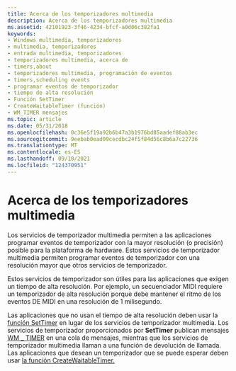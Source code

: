 ```yaml
---
title: Acerca de los temporizadores multimedia
description: Acerca de los temporizadores multimedia
ms.assetid: 42101923-3f46-4234-bfcf-a0d06c382fa1
keywords:
- Windows multimedia, temporizadores
- multimedia, temporizadores
- entrada multimedia, temporizadores
- temporizadores multimedia, acerca de
- timers,about
- temporizadores multimedia, programación de eventos
- timers,scheduling events
- programar eventos de temporizador
- tiempo de alta resolución
- Función SetTimer
- CreateWaitableTimer (función)
- WM_TIMER mensajes
ms.topic: article
ms.date: 05/31/2018
ms.openlocfilehash: 0c36e5f19a92b6b47a3b1976bd85aadef88ab3ec
ms.sourcegitcommit: 9eebab0ead09cecdbc24f5f84d56c8b6a7c22736
ms.translationtype: MT
ms.contentlocale: es-ES
ms.lasthandoff: 09/10/2021
ms.locfileid: "124370951"
---
```

# <a name="about-multimedia-timers"></a>Acerca de los temporizadores multimedia

Los servicios de temporizador multimedia permiten a las aplicaciones programar eventos de temporizador con la mayor resolución (o precisión) posible para la plataforma de hardware. Estos servicios de temporizador multimedia permiten programar eventos de temporizador con una resolución mayor que otros servicios de temporizador.

Estos servicios de temporizador son útiles para las aplicaciones que exigen un tiempo de alta resolución. Por ejemplo, un secuenciador MIDI requiere un temporizador de alta resolución porque debe mantener el ritmo de los eventos DE MIDI en una resolución de 1 milisegundo.

Las aplicaciones que no usan el tiempo de alta resolución deben usar la [función SetTimer](/windows/win32/api/winuser/nf-winuser-settimer) en lugar de los servicios de temporizador multimedia. Los servicios de temporizador proporcionados por **SetTimer** publican mensajes [WM \_ TIMER](../winmsg/wm-timer.md) en una cola de mensajes, mientras que los servicios de temporizador multimedia llaman a una función de devolución de llamada. Las aplicaciones que desean un temporizador que se puede esperar deben usar [la función CreateWaitableTimer.](/windows/win32/api/synchapi/nf-synchapi-createwaitabletimerw)

 

 